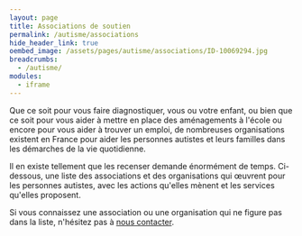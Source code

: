 ```yaml
---
layout: page
title: Associations de soutien
permalink: /autisme/associations
hide_header_link: true
oembed_image: /assets/pages/autisme/associations/ID-10069294.jpg
breadcrumbs:
  - /autisme/
modules:
  - iframe
---
```


<amp-img class="right" width="200" height="200" src="{{ site.amp_img_cache_url }}/assets/pages/autisme/associations/ID-10069294.jpg" alt="ID-10069294.jpg"></amp-img>


Que ce soit pour vous faire diagnostiquer, vous ou votre enfant, ou bien que ce soit pour vous aider à mettre en place des aménagements à l'école
ou encore pour vous aider à trouver un emploi, de nombreuses organisations existent en France pour aider les personnes autistes 
et leurs familles dans les démarches de la vie quotidienne.

Il en existe tellement que les recenser demande énormément de temps.
Ci-dessous, une liste des associations et des organisations qui œuvrent pour les personnes autistes, avec les actions qu'elles mènent et les services qu'elles 
proposent.

Si vous connaissez une association ou une organisation qui ne figure pas dans la liste, n'hésitez pas à [nous contacter](#/a-propos#nous-contacter).


<div class="center">
 <amp-iframe width="800" height="700" sandbox="allow-scripts allow-top-navigation" src="{{ site.url }}/html/organisations.html" scrolling="no">
  <amp-img layout="fill" src="{{ site.amp_img_cache_url }}/html/organisations.png" placeholder></amp-img>
 </amp-iframe>
</div>

